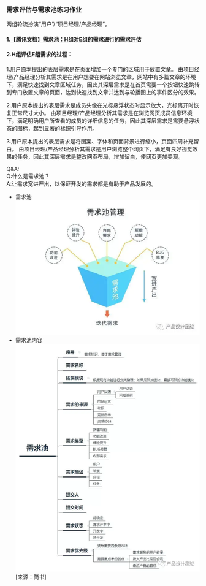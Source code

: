 ### 需求评估与需求池练习作业
两组轮流扮演“用户”/“项目经理/产品经理”。
#### 1.[【腾讯文档】需求池：H组对E组的需求进行的需求评估](https://docs.qq.com/sheet/DRkFsR2lZcEdra3lm)
#### 2.H组评估E组需求的过程：
1.用户原本提出的表层需求是在页面增加一个专门的区域用于放置文章。
由项目经理/产品经理分析其需求是在用户想要在网站浏览文章，网站中有多篇文章的环境下，满足快速找到文章区域任务，因此其深层需求是在首页需要一个按钮快速跳转到专门放置文章的页面，达到快速找到文章并达到与轮播图上的事件区分的效果。

2.用户原本提出的表层需求是成员头像在光标悬浮状态时显示放大，光标离开时恢复正常尺寸大小。
由项目经理/产品经理分析其需求是在浏览网页成员信息环境下，满足明确用户所查看的成员的详细信息的任务，因此其深层需求是需要悬浮状态的图标，起到显著的标识引导作用。

3.用户原本提出的表层需求是将图案、字体和页面背景进行缩小，页面四周补充留白。
由项目经理/产品经理分析其需求是用户浏览整个网页下，满足有良好视觉效果的任务，因此其深层需求是整改网页布局，增加留白，使网页更加美观。


Q&A:  
Q:什么是需求池？  
A:让需求宽进严出，以保证开发的需求都是有助于产品发展的。
* 需求池  
![需求池](Demand_pool.webp)
* 需求池内容  
![需求池内容](Demand_pool_content.webp)
[来源：简书]
